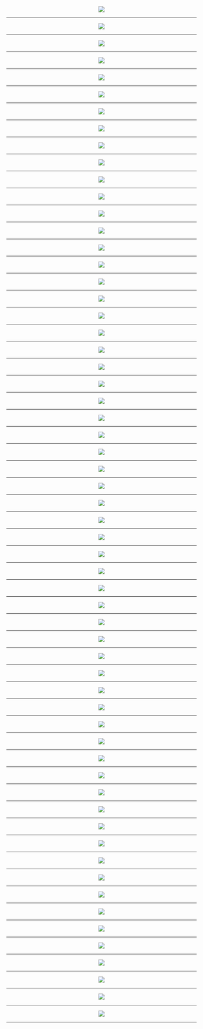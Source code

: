 
<meta charset="UTF-8"> 
<meta name="viewport" content="width=device-width">
<div align='center'>
<img src='http://gfw-breaker.win/pdf/zx/95/p001.png'/><hr/>
<img src='http://gfw-breaker.win/pdf/zx/95/p002.png'/><hr/>
<img src='http://gfw-breaker.win/pdf/zx/95/p003.png'/><hr/>
<img src='http://gfw-breaker.win/pdf/zx/95/p004.png'/><hr/>
<img src='http://gfw-breaker.win/pdf/zx/95/p005.png'/><hr/>
<img src='http://gfw-breaker.win/pdf/zx/95/p006.png'/><hr/>
<img src='http://gfw-breaker.win/pdf/zx/95/p007.png'/><hr/>
<img src='http://gfw-breaker.win/pdf/zx/95/p008.png'/><hr/>
<img src='http://gfw-breaker.win/pdf/zx/95/p009.png'/><hr/>
<img src='http://gfw-breaker.win/pdf/zx/95/p010.png'/><hr/>
<img src='http://gfw-breaker.win/pdf/zx/95/p011.png'/><hr/>
<img src='http://gfw-breaker.win/pdf/zx/95/p012.png'/><hr/>
<img src='http://gfw-breaker.win/pdf/zx/95/p013.png'/><hr/>
<img src='http://gfw-breaker.win/pdf/zx/95/p014.png'/><hr/>
<img src='http://gfw-breaker.win/pdf/zx/95/p015.png'/><hr/>
<img src='http://gfw-breaker.win/pdf/zx/95/p016.png'/><hr/>
<img src='http://gfw-breaker.win/pdf/zx/95/p017.png'/><hr/>
<img src='http://gfw-breaker.win/pdf/zx/95/p018.png'/><hr/>
<img src='http://gfw-breaker.win/pdf/zx/95/p019.png'/><hr/>
<img src='http://gfw-breaker.win/pdf/zx/95/p020.png'/><hr/>
<img src='http://gfw-breaker.win/pdf/zx/95/p021.png'/><hr/>
<img src='http://gfw-breaker.win/pdf/zx/95/p022.png'/><hr/>
<img src='http://gfw-breaker.win/pdf/zx/95/p023.png'/><hr/>
<img src='http://gfw-breaker.win/pdf/zx/95/p024.png'/><hr/>
<img src='http://gfw-breaker.win/pdf/zx/95/p025.png'/><hr/>
<img src='http://gfw-breaker.win/pdf/zx/95/p026.png'/><hr/>
<img src='http://gfw-breaker.win/pdf/zx/95/p027.png'/><hr/>
<img src='http://gfw-breaker.win/pdf/zx/95/p028.png'/><hr/>
<img src='http://gfw-breaker.win/pdf/zx/95/p029.png'/><hr/>
<img src='http://gfw-breaker.win/pdf/zx/95/p030.png'/><hr/>
<img src='http://gfw-breaker.win/pdf/zx/95/p031.png'/><hr/>
<img src='http://gfw-breaker.win/pdf/zx/95/p032.png'/><hr/>
<img src='http://gfw-breaker.win/pdf/zx/95/p033.png'/><hr/>
<img src='http://gfw-breaker.win/pdf/zx/95/p034.png'/><hr/>
<img src='http://gfw-breaker.win/pdf/zx/95/p035.png'/><hr/>
<img src='http://gfw-breaker.win/pdf/zx/95/p036.png'/><hr/>
<img src='http://gfw-breaker.win/pdf/zx/95/p037.png'/><hr/>
<img src='http://gfw-breaker.win/pdf/zx/95/p038.png'/><hr/>
<img src='http://gfw-breaker.win/pdf/zx/95/p039.png'/><hr/>
<img src='http://gfw-breaker.win/pdf/zx/95/p040.png'/><hr/>
<img src='http://gfw-breaker.win/pdf/zx/95/p041.png'/><hr/>
<img src='http://gfw-breaker.win/pdf/zx/95/p042.png'/><hr/>
<img src='http://gfw-breaker.win/pdf/zx/95/p043.png'/><hr/>
<img src='http://gfw-breaker.win/pdf/zx/95/p044.png'/><hr/>
<img src='http://gfw-breaker.win/pdf/zx/95/p045.png'/><hr/>
<img src='http://gfw-breaker.win/pdf/zx/95/p046.png'/><hr/>
<img src='http://gfw-breaker.win/pdf/zx/95/p047.png'/><hr/>
<img src='http://gfw-breaker.win/pdf/zx/95/p048.png'/><hr/>
<img src='http://gfw-breaker.win/pdf/zx/95/p049.png'/><hr/>
<img src='http://gfw-breaker.win/pdf/zx/95/p050.png'/><hr/>
<img src='http://gfw-breaker.win/pdf/zx/95/p051.png'/><hr/>
<img src='http://gfw-breaker.win/pdf/zx/95/p052.png'/><hr/>
<img src='http://gfw-breaker.win/pdf/zx/95/p053.png'/><hr/>
<img src='http://gfw-breaker.win/pdf/zx/95/p054.png'/><hr/>
<img src='http://gfw-breaker.win/pdf/zx/95/p055.png'/><hr/>
<img src='http://gfw-breaker.win/pdf/zx/95/p056.png'/><hr/>
<img src='http://gfw-breaker.win/pdf/zx/95/p057.png'/><hr/>
<img src='http://gfw-breaker.win/pdf/zx/95/p058.png'/><hr/>
<img src='http://gfw-breaker.win/pdf/zx/95/p059.png'/><hr/>
<img src='http://gfw-breaker.win/pdf/zx/95/p060.png'/><hr/>
</div>
